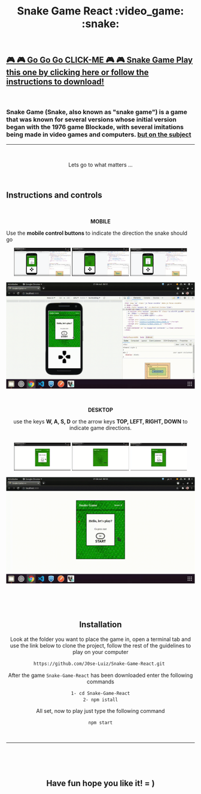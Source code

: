 <h1 align="center"> Snake Game React :video_game: :snake:</h1><br/>

<!-- <p align="center"><a href="https://github.com/J0se-Luiz/site-react-on-git.git" target="_blank">Play this one by clicking here or follow the instructions to download!</a></p> -->

##  [:video_game: :video_game: Go Go Go CLICK-ME :video_game: :video_game: **Snake Game** Play this one by clicking here or follow the instructions to download!](https://j0se-luiz.github.io/Snake-Game-React/)


<br/>

### **Snake Game**  (Snake, also known as "snake game") is a game that was known for several versions whose initial version began with the 1976 game Blockade, with several imitations being made in video games and computers. [but on the subject](https://pt.wikipedia.org/wiki/Serpente_(jogo_eletr%C3%B4nico))
---
<br>


<p align="center">Lets go to what matters ...</p>
<br/>

## **Instructions and controls** 

<br/>

<P align="center"><strong> MOBILE </strong></P>
<p> Use the <strong> mobile control buttons </strong>to indicate the direction the snake should go  </p>

<section align="center">
<img  width="30%" src="./contentForReadme/print/print-mobile1.png" />
<img  width="30%" src="./contentForReadme/print/print-mobile2.png" />
<img  width="30%" src="./contentForReadme/print/print-mobile3.png" />

<!-- <video controls="true" width="100%" width="320" height="240" align="center" allowfullscreen="true" poster="./contentForReadme/print/videoCover.png">
<source src="./contentForReadme/video/mp4/snake-game-react-mobile.mp4" type="video/mp4"></source>
<source src="./contentForReadme/video/ogv/snake-game-react-mobile.ogv" type="video/ogv"></source>
<source src="./contentForReadme/video/webm/snake-game-react-mobile.webm" type="video/webm"></source>
</video> -->

![gif mobile Snake Game](contentForReadme/gif/snake-game-react-mobile.gif)

<section>

<br/>

<P align="center"><strong> DESKTOP </strong></P>
<p align="center"> use the keys <strong>W, A, S, D</strong> or the arrow keys <strong>TOP, LEFT, RIGHT, DOWN</strong> to indicate game directions.</p> <br>

<section align="center">
<img  width="30%" src="./contentForReadme/print/print-desktop1.png" />
<img  width="30%" src="./contentForReadme/print/print-desktop2.png" />
<img  width="30%" src="./contentForReadme/print/print-desktop3.png" />


<!-- <video controls="true" width="100%" width="320" height="240" align="center" allowfullscreen="true"  poster="./contentForReadme/print/videoCover.png" >
<source src="contentForReadme/video/mp4/snake-game-react-desktop.mp4" type="video/mp4"></source>
<source src="contentForReadme/video/ogv/snake-game-react-desktop.ogv" type="video/ogv"></source>
<source src="contentForReadme/video/webm/snake-game-react-desktop.webm" type="video/webm"></source>
</video> -->

![gif desktop Snake Game](contentForReadme/gif/snake-game-react-desktop.gif)

<section>
<br/><br/><br/>

## **Installation**

Look at the folder you want to place the game in, open a terminal tab and use the link below to clone the project, follow the rest of the guidelines to play on your computer

```bash
https://github.com/J0se-Luiz/Snake-Game-React.git 
```

After the game `Snake-Game-React` has been downloaded enter the following commands

```bash
1- cd Snake-Game-React
2- npm istall
```

All set, now to play just type the following command

```bash
npm start
```
<br/>

---
<br/>
<br/>
<br/>


## Have fun hope you like it! = )